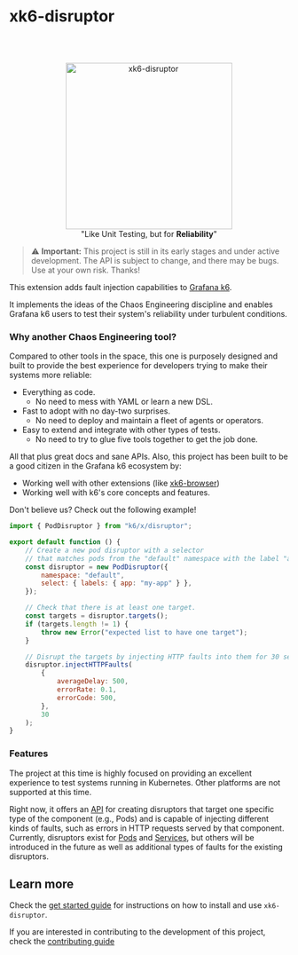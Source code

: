 # xk6-disruptor

</br>
</br>

<p align="center">
  <img src="assets/logo.png" alt="xk6-disruptor" width="300"></a>
  <br>
  "Like Unit Testing, but for <strong>Reliability</strong>"
  <br>
</p>
<p align="center">  
</div>

> ⚠️ **Important:** This project is still in its early stages and under active development. The API is subject to change, and there may be bugs. Use at your own risk. Thanks!

This extension adds fault injection capabilities to [Grafana k6](https://github.com/grafana/k6).

It implements the ideas of the Chaos Engineering discipline and enables Grafana k6 users to test their system's reliability under turbulent conditions.

### Why another Chaos Engineering tool?

Compared to other tools in the space, this one is purposely designed and built to provide the best experience for developers trying to make their systems more reliable:

- Everything as code.
  - No need to mess with YAML or learn a new DSL.
- Fast to adopt with no day-two surprises.
  - No need to deploy and maintain a fleet of agents or operators.
- Easy to extend and integrate with other types of tests.
  - No need to try to glue five tools together to get the job done.

All that plus great docs and sane APIs. Also, this project has been built to be a good citizen in the Grafana k6 ecosystem by:

- Working well with other extensions (like [xk6-browser](https://github.com/grafana/xk6-browser))
- Working well with k6's core concepts and features.

Don't believe us? Check out the following example!

```js
import { PodDisruptor } from "k6/x/disruptor";

export default function () {
    // Create a new pod disruptor with a selector 
    // that matches pods from the "default" namespace with the label "app=my-app".
    const disruptor = new PodDisruptor({
        namespace: "default",
        select: { labels: { app: "my-app" } },
    });

    // Check that there is at least one target.
    const targets = disruptor.targets();
    if (targets.length != 1) {
        throw new Error("expected list to have one target");
    }

    // Disrupt the targets by injecting HTTP faults into them for 30 seconds.
    disruptor.injectHTTPFaults(
        {
            averageDelay: 500,
            errorRate: 0.1,
            errorCode: 500,
        },
        30
    );
}
```

### Features

The project at this time is highly focused on providing an excellent experience to test systems running in Kubernetes. Other platforms are not supported at this time.

Right now, it offers an [API](./docs/02-api/01-api.md) for creating disruptors that target one specific type of the component (e.g., Pods) and is capable of injecting different kinds of faults, such as errors in HTTP requests served by that component. Currently, disruptors exist for [Pods](/docs/02-api/02-pod-disruptor.md) and [Services](/docs/02-api/03-service-disruptor.md), but others will be introduced in the future as well as additional types of faults for the existing disruptors.

## Learn more

Check the [get started guide](/docs/01-get-started/01-get-started.md) for instructions on how to install and use `xk6-disruptor`.

If you are interested in contributing to the development of this project, check the [contributing guide](/docs/04-development/01-contributing.md)
